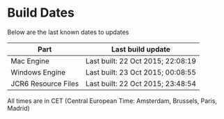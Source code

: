 # Build Dates

Below are the last known dates to updates

Part | Last build update
-----|-----
Mac Engine | Last built: 22 Oct 2015; 22:08:19
Windows Engine | Last built: 23 Oct 2015; 00:08:55
JCR6 Resource Files | Last built: 22 Oct 2015; 23:48:54
All times are in CET (Central European Time: Amsterdam, Brussels, Paris, Madrid)



